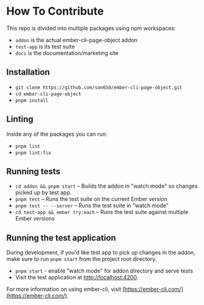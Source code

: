 # How To Contribute

This repo is divided into multiple packages using npm workspaces:

- `addon` is the actual ember-cli-page-object addon
- `test-app` is its test suite
- `docs` is the documentation/marketing site

## Installation

- `git clone https://github.com/san650/ember-cli-page-object.git`
- `cd ember-cli-page-object`
- `pnpm install`

## Linting

Inside any of the packages you can run:

- `pnpm lint`
- `pnpm lint:fix`

## Running tests

- `cd addon && pnpm start` – Builds the addon in "watch mode" so changes picked up by test app.
- `pnpm test` – Runs the test suite on the current Ember version
- `pnpm test -- --server` – Runs the test suite in "watch mode"
- `cd test-app && ember try:each` – Runs the test suite against multiple Ember versions

## Running the test application

During development, if you'd like test app to pick up changes in the addon, make sure to run
`pnpm start` from the project root directory.

- `pnpm start` - enable "watch mode" for addon directory and serve tests
- Visit the test application at [http://localhost:4200](http://localhost:4200).

For more information on using ember-cli, visit [https://ember-cli.com/](https://ember-cli.com/).
